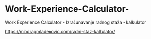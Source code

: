 # Work-Experience-Calculator-
Work Experience Calculator - Izračunavanje radnog staža - kalkulator

https://miodragmladenovic.com/radni-staz-kalkulator/
